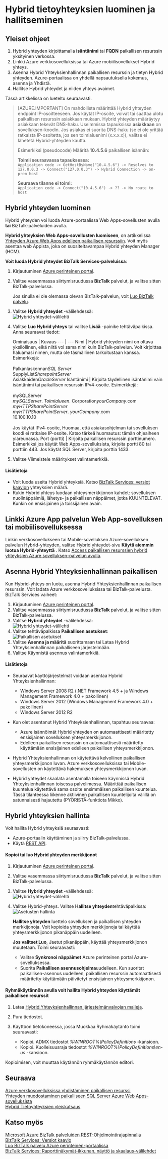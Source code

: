 <properties 
    pageTitle="Voit luoda ja hallita Hybrid yhteydet | Microsoft Azure" 
    description="Opettele hybrid yhteyden luominen, hallinta yhteys ja asenna Hybrid Yhteyksienhallinnan. MAB-WABS" 
    services="biztalk-services" 
    documentationCenter="" 
    authors="MandiOhlinger" 
    manager="erikre" 
    editor=""/>

<tags 
    ms.service="biztalk-services" 
    ms.workload="integration" 
    ms.tgt_pltfrm="na" 
    ms.devlang="na" 
    ms.topic="article" 
    ms.date="10/18/2016" 
    ms.author="ccompy"/>


# <a name="create-and-manage-hybrid-connections"></a>Hybrid tietoyhteyksien luominen ja hallitseminen


## <a name="overview-of-the-steps"></a>Yleiset ohjeet
1. Hybrid yhteyden kirjoittamalla **isäntänimi** tai **FQDN** paikallisen resurssin yksityinen verkossa.
2. Linkki Azure verkkosovelluksissa tai Azure mobiilisovellukset Hybrid yhteys.
3. Asenna Hybrid Yhteyksienhallinnan paikallisen resurssin ja tietyn Hybrid yhteyden. Azure-portaalissa on yhdellä napsautuksella kokemus, asenna ja Yhdistä.
4. Hallitse Hybrid yhteydet ja niiden yhteys avaimet.

Tässä artikkelissa on lueteltu seuraavasti. 

> [AZURE.IMPORTANT] On mahdollista määrittää Hybrid yhteyden endpoint IP-osoitteeseen. Jos käytät IP-osoite, voivat tai saattaa ulotu paikallisen resurssin asiakkaan mukaan. Hybrid yhteyden määräytyy asiakkaan tekevät DNS-haku. Useimmissa tapauksissa __asiakkaan__ on sovelluksen-koodin. Jos asiakas ei suorita DNS-haku (se ei ole yrittää ratkaista IP-osoitetta, jos sen toimialuenimi (x.x.x.x)), valitse ei lähetetä Hybrid-yhteyden kautta.
>
> Esimerkiksi (pseudocode) Määritä **10.4.5.6** paikallisen isännän:
> 
> **Toimii seuraavassa tapauksessa:**  
> `Application code -> GetHostByName("10.4.5.6") -> Resolves to 127.0.0.3 -> Connect("127.0.0.3") -> Hybrid Connection -> on-prem host`
> 
> **Seuraava tilanne ei toimi:**  
> `Application code -> Connect("10.4.5.6") -> ?? -> No route to host`


## <a name="CreateHybridConnection"></a>Hybrid yhteyden luominen

Hybrid yhteyden voi luoda Azure-portaalissa Web Apps-sovellusten avulla **tai** BizTalk-palveluiden avulla. 

**Hybrid yhteyksien Web Apps-sovellusten luomiseen**, on artikkelissa [Yhteyden Azure Web Apps edelleen paikallisen resurssiin](../app-service-web/web-sites-hybrid-connection-get-started.md). Voit myös asentaa web Appista, joka on suositeltavampaa Hybrid yhteyden Manager (HCM). 

**Voit luoda Hybrid yhteydet BizTalk Services-palveluissa**:

1. Kirjautuminen [Azure perinteinen portal](http://go.microsoft.com/fwlink/p/?LinkID=213885).
2. Valitse vasemmassa siirtymisruudussa **BizTalk** palvelut, ja valitse sitten BizTalk-palvelussa. 

    Jos sinulla ei ole olemassa olevan BizTalk-palvelun, voit [Luo BizTalk palvelu](biztalk-provision-services.md).
3. Valitse **Hybrid yhteydet** -välilehdessä:  
![Hybrid yhteydet-välilehti][HybridConnectionTab]

4. Valitse **Luo Hybrid yhteys** tai valitse **Lisää** -painike tehtäväpalkissa. Anna seuraavat tiedot:

    Ominaisuus | Kuvaus
--- | ---
Nimi | Hybrid yhteyden nimi on oltava yksilöllinen, eikä niitä voi sama nimi kuin BizTalk-palvelun. Voit kirjoittaa haluamasi nimen, mutta ole täsmällinen tarkoitustaan kanssa. Esimerkkejä:<br/><br/>Palkanlaskennan*SQL Server*<br/>SupplyList*SharepointServer*<br/>Asiakkaiden*OracleServer*
Isäntänimi | Kirjoita täydellinen isäntänimi vain isäntänimi tai paikallisen resurssin IPv4-osoite. Esimerkkejä:<br/><br/>mySQLServer<br/>*mySQLServer*. *Toimialueen*. Corporation*yourCompany*.com<br/>*myHTTPSharePointServer*<br/>*myHTTPSharePointServer*. *yourCompany*.com<br/>10.100.10.10<br/><br/>Jos käytät IPv4-osoite, Huomaa, että asiakasohjelman tai sovelluksen koodi ei ratkaise IP-osoite. Katso tärkeä huomautus: tämän ohjeaiheen yläreunassa.
Port (portti) | Kirjoita paikallisen resurssin porttinumero. Esimerkiksi jos käytät Web Apps-sovelluksista, kirjoita portti 80 tai porttiin 443. Jos käytät SQL Server, kirjoita porttia 1433.

5. Valitse Viimeistele määritykset valintamerkkiä. 

#### <a name="additional"></a>Lisätietoja

- Voit luoda useita Hybrid yhteyksiä. Katso [BizTalk Services: versiot kaavion](biztalk-editions-feature-chart.md) yhteyksien määrä. 
- Kukin Hybrid yhteys luodaan yhteysmerkkijonon kahdet: sovelluksen nuolinäppäimiä, lähetys- ja paikallisen näppäimet, jotka KUUNTELEVAT. Kunkin on ensisijainen ja toissijainen avain. 


## <a name="LinkWebSite"></a>Linkki Azure App palvelun Web App-sovelluksen tai mobiilisovelluksessa

Linkin verkkosovellukseen tai Mobile-sovelluksen Azure-sovelluksen palvelun Hybrid-yhteyden, valitse Hybrid yhteydet-sivu **Käytä aiemmin luotua Hybrid-yhteyttä** . Katso [Access paikallisen resurssien hybrid yhteyksien Azure sovelluksen-palvelun avulla](../app-service-web/web-sites-hybrid-connection-get-started.md).

## <a name="InstallHCM"></a>Asenna Hybrid Yhteyksienhallinnan paikallisen

Kun Hybrid-yhteys on luotu, asenna Hybrid Yhteyksienhallinnan paikallisen resurssin. Voit ladata Azure verkkosovelluksissa tai BizTalk-palvelusta. BizTalk Services vaiheet: 

1. Kirjautuminen [Azure perinteinen portal](http://go.microsoft.com/fwlink/p/?LinkID=213885).
2. Valitse vasemmassa siirtymisruudussa **BizTalk** palvelut, ja valitse sitten BizTalk-palvelussa. 
3. Valitse **Hybrid yhteydet** -välilehdessä:  
![Hybrid yhteydet-välilehti][HybridConnectionTab]
4. Valitse tehtäväpalkissa **Paikallisen asetukset**:  
![Paikallisen asetukset][HCOnPremSetup]
5. Valitse **Asenna ja määritä** suorittamaan tai Lataa Hybrid Yhteyksienhallinnan paikalliseen järjestelmään. 
6. Valitse Käynnistä asennus valintamerkkiä. 

<!--
You can also download the Hybrid Connection Manager MSI file and copy the file to your on-premises resource. Specific steps:

1. Copy the on-premises primary Connection String. See [Manage Hybrid Connections](#ManageHybridConnection) in this topic for the specific steps.
2. Download the Hybrid Connection Manager MSI file. 
3. On the on-premises resource, install the Hybrid Connection Manager from the MSI file. 
4. Using Windows PowerShell, type: 
> Add-HybridConnection -ConnectionString “*Your On-Premises Connection String that you copied*” 
--> 

#### <a name="additional"></a>Lisätietoja
- Seuraavat käyttöjärjestelmät voidaan asentaa Hybrid Yhteyksienhallinnan:

    - Windows Server 2008 R2 (.NET Framework 4.5 + ja Windows Management Framework 4.0 + pakollinen)
    - Windows Server 2012 (Windows Management Framework 4.0 + pakollinen)
    - Windows Server 2012 R2


- Kun olet asentanut Hybrid Yhteyksienhallinnan, tapahtuu seuraavaa: 

    - Azure isännöimät Hybrid yhteyden on automaattisesti määritetty ensisijainen sovelluksen yhteysmerkkijonon. 
    - Edelleen paikallisen resurssin on automaattisesti määritetty käyttämään ensisijainen edelleen paikallisen yhteysmerkkijonon.

- Hybrid Yhteyksienhallinnan on käytettävä kelvollinen paikallisen yhteysmerkkijonon luvan. Azure verkkosovelluksissa tai Mobile-sovellusten on käytettävä hakemuksen yhteysmerkkijonon luvan.
- Hybrid yhteydet skaalata asentamalla toiseen käynnissä Hybrid Yhteyksienhallinnan toisessa palvelimessa. Määrittää paikallisen kuuntelua käytettävä sama osoite ensimmäisen paikallisen kuuntelua. Tässä tilanteessa liikenne aktiivinen paikallisen kuuntelijoita välillä on satunnaisesti hajautettu (PYÖRISTÄ-funktiota Mikko). 


## <a name="ManageHybridConnection"></a>Hybrid yhteyksien hallinta
Voit hallita Hybrid yhteyksiä seuraavasti:

- Azure-portaalin käyttäminen ja siirry BizTalk-palvelussa. 
- Käytä [REST API](http://msdn.microsoft.com/library/azure/dn232347.aspx).

#### <a name="copyregenerate-the-hybrid-connection-strings"></a>Kopioi tai luo Hybrid yhteyden merkkijonot

1. Kirjautuminen [Azure perinteinen portal](http://go.microsoft.com/fwlink/p/?LinkID=213885).
2. Valitse vasemmassa siirtymisruudussa **BizTalk** palvelut, ja valitse sitten BizTalk-palvelussa. 
3. Valitse **Hybrid yhteydet** -välilehdessä:  
![Hybrid yhteydet-välilehti][HybridConnectionTab]
4. Valitse Hybrid-yhteys. Valitse **Hallitse yhteyden**tehtäväpalkissa:  
![Asetusten hallinta][HCManageConnection]

    **Hallitse yhteyden** luettelo sovelluksen ja paikallisen yhteyden merkkijonoja. Voit kopioida yhteyden merkkijonoja tai käyttää yhteysmerkkijonon pikanäppäin uudelleen. 

    **Jos valitset Luo**, Jaetut pikanäppäin, käyttää yhteysmerkkijonon muutetaan. Toimi seuraavasti:
    - Valitse **Synkronoi näppäimet** Azure perinteinen portal Azure-sovelluksessa.
    - Suorita **Paikallisen asennusohjelma**uudelleen. Kun suoritat paikallisen-asennus uudelleen, paikallisen resurssin automaattisesti määritetty käyttämään päivitetyt ensisijainen yhteysmerkkijonon.


#### <a name="use-group-policy-to-control-the-on-premises-resources-used-by-a-hybrid-connection"></a>Ryhmäkäytännön avulla voit hallita Hybrid yhteyden käyttämät paikallisen resurssit

1. Lataa [Hybrid Yhteyksienhallinnan järjestelmänvalvojan malleja](http://www.microsoft.com/download/details.aspx?id=42963).
2. Pura tiedostot.
3. Käyttöön tietokoneessa, jossa Muokkaa Ryhmäkäytäntö toimi seuraavasti:  

    - Kopioi. ADMX tiedostot *%WINROOT%\PolicyDefinitions* -kansioon.
    - Kopioi. Kuolleisuusraja tiedostot *%WINROOT%\PolicyDefinitions\en-us* -kansioon.

Kopioimisen, voit muuttaa käytännön ryhmäkäytännön editori.




## <a name="next"></a>Seuraava

[Azure verkkosovelluksissa yhdistäminen paikallisen resurssi](../app-service-web/web-sites-hybrid-connection-get-started.md)  
[Yhteyden muodostaminen paikalliseen SQL Server Azure Web Apps-sovelluksista](../app-service-web/web-sites-hybrid-connection-connect-on-premises-sql-server.md)   
[Hybrid Tietoyhteyksien yleiskatsaus](integration-hybrid-connection-overview.md)


## <a name="see-also"></a>Katso myös

[Microsoft Azure BizTalk palveluiden REST-Ohjelmointirajapinnalla](http://msdn.microsoft.com/library/azure/dn232347.aspx)  
[BizTalk Services: Versiot kaavio](biztalk-editions-feature-chart.md)  
[Luo BizTalk palvelu Azure perinteinen-portaalissa](biztalk-provision-services.md)  
[BizTalk Services: Raporttinäkymät-ikkunan, näyttö ja skaalaus-välilehdet](biztalk-dashboard-monitor-scale-tabs.md)


[HybridConnectionTab]: ./media/integration-hybrid-connection-create-manage/WABS_HybridConnectionTab.png
[HCOnPremSetup]: ./media/integration-hybrid-connection-create-manage/WABS_HybridConnectionOnPremSetup.png
[HCManageConnection]: ./media/integration-hybrid-connection-create-manage/WABS_HybridConnectionManageConn.png 
